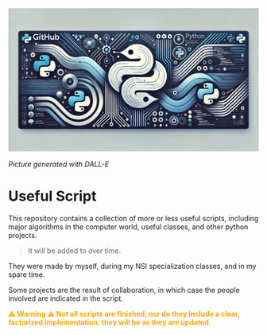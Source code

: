 <img src=".\Pictures\DALL_E_banner.png" alt="DALL-E Picture">  

*Picture generated with DALL-E*

# Useful Script


This repository contains a collection of more or less useful scripts, including major algorithms in the computer world, useful classes, and other python projects.

> It will be added to over time.

They were made by myself, during my NSI specialization classes, and in my spare time.

Some projects are the result of collaboration, in which case the people involved are indicated in the script.

<div style="color: orange; font-weight: bold;">
  ⚠️ Warning ⚠️ Not all scripts are finished, nor do they include a clear, factorized implementation: they will be as they are updated.
</div> 
